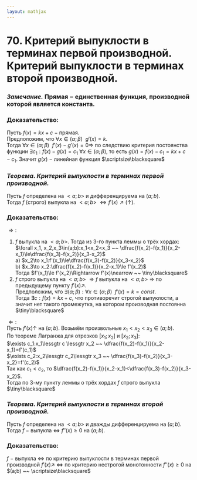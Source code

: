 ```yaml
---  
layout: mathjax  
---  
```

  
# 70. Критерий выпуклости в терминах первой производной. Критерий выпуклости в терминах второй производной.  
  
### *Замечание.* Прямая $-$ единственная функция, производной которой является константа.  
  
### Доказательство:  
Пусть $f(x)=kx+c~-~$прямая.  
Предположим, что $\forall x\in(\alpha;\beta) ~~ g'(x)=k$.  
Тогда $\forall x\in(\alpha;\beta) ~~ f'(x)-g'(x)=0\Rightarrow$ по следствию критерия постоянства функции $\exists c_1:f(x)-g(x)=c_1~\forall x\in(\alpha;\beta)$, то есть $g(x)=f(x)-c_1=kx+c-c_1$. Значит $g(x)~-~$линейная функция  $\scriptsize\blacksquare$  
  
### *Теорема. Критерий выпуклости в терминах первой производной.*  
Пусть $f$ определена на $<a;b>$ и дифференцируема на $(a;b)$.  
Тогда $f$ (строго) выпукла на $<a;b>~\Leftrightarrow f'(x)\nearrow (\uparrow)$.  
  
### Доказательство:  
$\Rightarrow:$  
1. $f$ выпукла на $<a;b>$. Тогда из 3-го пункта леммы о трёх хордах:  
$\forall x_1, x_2,x_3\in(a;b):x_1<x_2<x_3 ~~ \dfrac{f(x_2)-f(x_1)}{x_2-x_1}\le\dfrac{f(x_3)-f(x_2)}{x_3-x_2}$  
a) $x_2\to x_1:f'(x_1)\le\dfrac{f(x_3)-f(x_2)}{x_3-x_2}$  
b) $x_3\to x_2:\dfrac{f(x_2)-f(x_1)}{x_2-x_1}\le f'(x_2)$  
Тогда $f'(x_1)\le f'(x_2)\Rightarrow f'(x)\nearrow ~~ \tiny\blacksquare$  
2. $f$ строго выпукла на $<a;b>~\Rightarrow f$ выпукла на $<a;b>~\Rightarrow$ по предыдущему пункту $f'(x)\nearrow$.  
Предположим, что $\exists(\alpha;\beta):\forall x\in(\alpha;\beta)  ~~ f'(x)=k=const$.  
Тогда $\exists c:f(x)=kx+c$, что противоречит строгой выпуклости, а значит нет такого промежутка, на котором производная постоянна $\tiny\blacksquare$  
  
$\Leftarrow:$  
Пусть $f'(x)\uparrow$ на $(a;b)$. Возьмём произвольные $x_1<x_2<x_3\in(a;b)$.  
По теореме Лагранжа для отрезков $[x_1;x_2]$ и $[x_2;x_3]$:  
$\exists c_1:x_1\lessgtr c \lessgtr x_2 ~~ \dfrac{f(x_2)-f(x_1)}{x_2-x_1}=f'(c_1)$  
$\exists c_2:x_2\lessgtr c_2\lessgtr x_3 ~~ \dfrac{f(x_3)-f(x_2)}{x_3-x_2}=f'(c_2)$  
Так как $c_1<c_2$, то $\dfrac{f(x_2)-f(x_1)}{x_2-x_1}<\dfrac{f(x_3)-f(x_2)}{x_3-x_2}$.  
Тогда по 3-му пункту леммы о трёх хордах $f$ строго выпукла  $\tiny\blacksquare$  
  
### *Теорема. Критерий выпуклости в терминах второй производной.*  
Пусть $f$ определена на $<a;b>$ и дважды дифференцируема на $(a;b)$.  
Тогда $f~-~$выпукла $\Leftrightarrow$ $f''(x)\ge0$ на $(a;b)$.  
  
### Доказательство:  
$f~-~$выпукла $\Leftrightarrow$ по критерию выпуклости в терминах первой производной $f'(x)\nearrow$ $\Leftrightarrow$ по критерию нестрогой монотонности $f''(x)\ge0$ на $(a;b) ~~ \scriptsize\blacksquare$  

